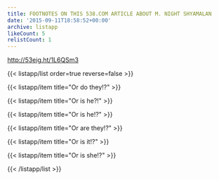 ```yaml
---
title: FOOTNOTES ON THIS 538.COM ARTICLE ABOUT M. NIGHT SHYAMALAN
date: '2015-09-11T18:58:52+00:00'
archive: listapp
likeCount: 5
relistCount: 1
---
```


http://53eig.ht/1L6QSm3

{{< listapp/list order=true reverse=false >}}

   {{< listapp/item title="Or do they!?" >}}

   {{< listapp/item title="Or is he?!" >}}

   {{< listapp/item title="Or is he!?" >}}

   {{< listapp/item title="Or are they!?" >}}

   {{< listapp/item title="Or is it!?" >}}

   {{< listapp/item title="Or is she!?" >}}

{{< /listapp/list >}}
